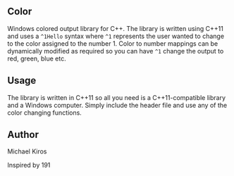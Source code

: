 ## Color

Windows colored output library for C++. The library is written using C++11 and uses
a `^1Hello` syntax where `^1` represents the user wanted to change to the color
assigned to the number 1. Color to number mappings can be dynamically modified
as required so you can have `^1` change the output to red, green, blue etc.

## Usage
The library is written in C++11 so all you need is a C++11-compatible library and
a Windows computer. Simply include the header file and use any of the color
changing functions.

## Author
Michael Kiros

Inspired by 191

